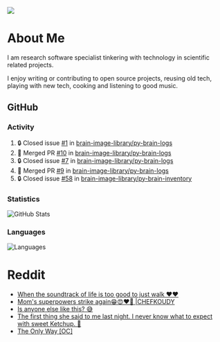 ![](https://komarev.com/ghpvc/?username=icaoberg)

# About Me
I am research software specialist tinkering with technology in scientific related projects.

I enjoy writing or contributing to open source projects, reusing old tech, playing with new tech, cooking and listening to good music.

## GitHub
### Activity
<!--START_SECTION:activity-->
1. 🔒 Closed issue [#1](https://github.com/brain-image-library/py-brain-logs/issues/1) in [brain-image-library/py-brain-logs](https://github.com/brain-image-library/py-brain-logs)
2. 🎉 Merged PR [#10](https://github.com/brain-image-library/py-brain-logs/pull/10) in [brain-image-library/py-brain-logs](https://github.com/brain-image-library/py-brain-logs)
3. 🔒 Closed issue [#7](https://github.com/brain-image-library/py-brain-logs/issues/7) in [brain-image-library/py-brain-logs](https://github.com/brain-image-library/py-brain-logs)
4. 🎉 Merged PR [#9](https://github.com/brain-image-library/py-brain-logs/pull/9) in [brain-image-library/py-brain-logs](https://github.com/brain-image-library/py-brain-logs)
5. 🔒 Closed issue [#58](https://github.com/brain-image-library/py-brain-inventory/issues/58) in [brain-image-library/py-brain-inventory](https://github.com/brain-image-library/py-brain-inventory)
<!--END_SECTION:activity-->

### Statistics
![GitHub Stats](https://github-readme-stats.vercel.app/api?username=icaoberg&count_private=true&show_icons=true)

### Languages
![Languages](https://github-readme-stats.vercel.app/api/top-langs/?username=icaoberg&show_icons=true&langs_count=10&hide=HTML,CSS,M)

# Reddit
<!-- BLOG-POST-LIST:START -->
- [When the soundtrack of life is too good to just walk ❤️❤️](https://www.reddit.com/r/u_icaoberg/comments/wp4k9l/when_the_soundtrack_of_life_is_too_good_to_just/)
- [Mom&#39;s superpowers strike again😁😍♥️🙏 |CHEFKOUDY](https://www.reddit.com/r/u_icaoberg/comments/wmxngf/moms_superpowers_strike_again_chefkoudy/)
- [Is anyone else like this? 😅](https://www.reddit.com/r/u_icaoberg/comments/wkq82y/is_anyone_else_like_this/)
- [The first thing she said to me last night. I never know what to expect with sweet Ketchup. 🤣](https://www.reddit.com/r/u_icaoberg/comments/ty1h5z/the_first_thing_she_said_to_me_last_night_i_never/)
- [The Only Way [OC]](https://www.reddit.com/r/u_icaoberg/comments/ty1cfr/the_only_way_oc/)
<!-- BLOG-POST-LIST:END -->
